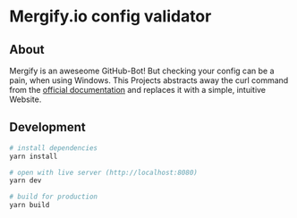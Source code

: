 # Mergify.io config validator

## About

Mergify is an aweseome GitHub-Bot! But checking your config can be a pain, when using Windows.
This Projects abstracts away the curl command from the [official documentation](https://doc.mergify.io/configuration.html#validation) and replaces it with a simple, intuitive Website.

## Development

```bash
# install dependencies
yarn install

# open with live server (http://localhost:8080)
yarn dev

# build for production
yarn build
```